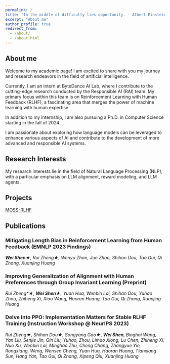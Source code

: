 ```yaml
---
permalink: /
title: "In the middle of difficulty lies opportunity. - Albert Einstein"
excerpt: "About me"
author_profile: true
redirect_from: 
  - /about/
  - /about.html
---
```


## About me

Welcome to my academic page! I am excited to share with you my journey and research endeavors in the field of artificial intelligence. 

Currently, I am an intern at ByteDance AI Lab, where I contribute to the cutting-edge research conducted by the Responsible AI (RAI) team. My primary focus within this team is on Reinforcement Learning with Human Feedback (RLHF), a fascinating area that merges the power of machine learning with human expertise.

In addition to my internship, I am also pursuing a Ph.D. in Computer Science starting in the fall of 2024. 

I am passionate about exploring how language models can be leveraged to enhance various aspects of AI and contribute to the development of more advanced and responsible AI systems.



## Research Interests
My research interests lie in the field of Natural Language Processing (NLP), with a particular emphasis on LLM alignment, reward modeling, and LLM agents. 


## Projects
[MOSS-RLHF](https://openlmlab.github.io/MOSS-RLHF/)


## Publications
### Mitigating Length Bias in Reinforcement Learning from Human Feedback (EMNLP 2023 Findings)

_**Wei Shen**&#9733;, Rui Zheng&#9733;, Wenyu Zhan, Jun Zhao, Shihan Dou, Tao Gui, Qi Zhang, Xuanjing Huang_

### Improving Generalization of Alignment with Human Preferences through Group Invariant Learning (Preprint)

_Rui Zheng*&#9733;, **Wei Shen**&#9733;, Yuan Hua, Wenbin Lai,  Shihan Dou, Yuhao Zhou, Zhiheng Xi, Xiao Wang, Haoran Huang, Tao Gui, Qi Zhang, Xuanjing Huang_

### Delve into PPO: Implementation Matters for Stable RLHF Training (Instruction Workshop @ NeurIPS 2023)

_Rui Zheng&#9733;, Shihan Dou&#9733;, Songyang Gao&#9733;, **Wei Shen**, Binghai Wang, Yan Liu, Senjie Jin, Qin Liu, Yuhao, Zhou, Limao Xiong, Lu Chen, Zhiheng Xi, Nuo Xu, Wenbin Lai, Minghao Zhu, Cheng Chang, Zhangyue Yin, Rongxiang, Weng, Wensen Cheng, Yuan Hua, Haoran Huang, Tianxiang Sun, Hang Yan, Tao Gui, Qi Zhang, Xipeng Qiu, Xuanjing Huang_
